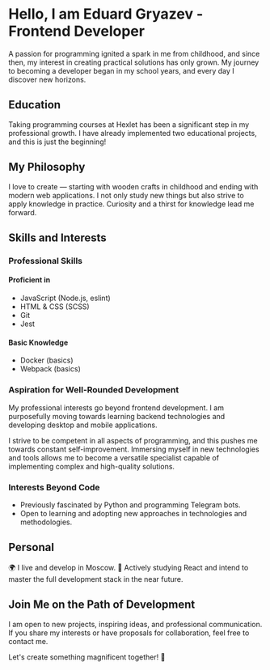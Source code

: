 # Hello, I am Eduard Gryazev - Frontend Developer

A passion for programming ignited a spark in me from childhood, and since then, my interest in creating practical solutions has only grown. My journey to becoming a developer began in my school years, and every day I discover new horizons.

## Education

Taking programming courses at Hexlet has been a significant step in my professional growth. I have already implemented two educational projects, and this is just the beginning!

## My Philosophy

I love to create — starting with wooden crafts in childhood and ending with modern web applications. I not only study new things but also strive to apply knowledge in practice. Curiosity and a thirst for knowledge lead me forward.

## Skills and Interests

### Professional Skills

#### Proficient in
- JavaScript (Node.js, eslint)
- HTML & CSS (SCSS)
- Git
- Jest

#### Basic Knowledge
- Docker (basics)
- Webpack (basics)

### Aspiration for Well-Rounded Development

My professional interests go beyond frontend development. I am purposefully moving towards learning backend technologies and developing desktop and mobile applications.

I strive to be competent in all aspects of programming, and this pushes me towards constant self-improvement. Immersing myself in new technologies and tools allows me to become a versatile specialist capable of implementing complex and high-quality solutions.

### Interests Beyond Code

- Previously fascinated by Python and programming Telegram bots.
- Open to learning and adopting new approaches in technologies and methodologies.

## Personal

🌍 I live and develop in Moscow.
🧠 Actively studying React and intend to master the full development stack in the near future.

## Join Me on the Path of Development

I am open to new projects, inspiring ideas, and professional communication. If you share my interests or have proposals for collaboration, feel free to contact me.

Let's create something magnificent together! 🚀
